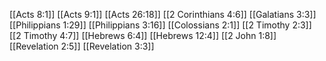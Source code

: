 [[Acts 8:1]]
[[Acts 9:1]]
[[Acts 26:18]]
[[2 Corinthians 4:6]]
[[Galatians 3:3]]
[[Philippians 1:29]]
[[Philippians 3:16]]
[[Colossians 2:1]]
[[2 Timothy 2:3]]
[[2 Timothy 4:7]]
[[Hebrews 6:4]]
[[Hebrews 12:4]]
[[2 John 1:8]]
[[Revelation 2:5]]
[[Revelation 3:3]]
